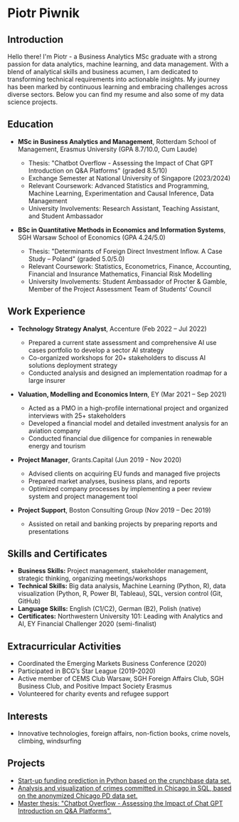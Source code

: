 # Piotr Piwnik

## Introduction
Hello there! I'm Piotr - a Business Analytics MSc graduate with a strong passion for data analytics, machine learning, and data management. With a blend of analytical skills and business acumen, I am dedicated to transforming technical requirements into actionable insights. My journey has been marked by continuous learning and embracing challenges across diverse sectors. Below you can find my resume and also some of my data science projects. 

## Education
- **MSc in Business Analytics and Management**, Rotterdam School of Management, Erasmus University (GPA 8.7/10.0, Cum Laude)
  - Thesis: "Chatbot Overflow - Assessing the Impact of Chat GPT Introduction on Q&A Platforms" (graded 8.5/10)
  - Exchange Semester at National University of Singapore (2023/2024)
  - Relevant Coursework: Advanced Statistics and Programming, Machine Learning, Experimentation and Causal Inference, Data Management
  - University Involvements: Research Assistant, Teaching Assistant, and Student Ambassador

- **BSc in Quantitative Methods in Economics and Information Systems**, SGH Warsaw School of Economics (GPA 4.24/5.0)
  - Thesis: "Determinants of Foreign Direct Investment Inflow. A Case Study – Poland" (graded 5.0/5.0)
  - Relevant Coursework: Statistics, Econometrics, Finance, Accounting, Financial and Insurance Mathematics, Financial Risk Modelling
  - University Involvements: Student Ambassador of Procter & Gamble, Member of the Project Assessment Team of Students’ Council

## Work Experience
- **Technology Strategy Analyst**, Accenture (Feb 2022 – Jul 2022)
  - Prepared a current state assessment and comprehensive AI use cases portfolio to develop a sector AI strategy
  - Co-organized workshops for 20+ stakeholders to discuss AI solutions deployment strategy
  - Conducted analysis and designed an implementation roadmap for a large insurer

- **Valuation, Modelling and Economics Intern**, EY (Mar 2021 – Sep 2021)
  - Acted as a PMO in a high-profile international project and organized interviews with 25+ stakeholders
  - Developed a financial model and detailed investment analysis for an aviation company
  - Conducted financial due diligence for companies in renewable energy and tourism

- **Project Manager**, Grants.Capital (Jun 2019 - Nov 2020)
  - Advised clients on acquiring EU funds and managed five projects
  - Prepared market analyses, business plans, and reports
  - Optimized company processes by implementing a peer review system and project management tool

- **Project Support**, Boston Consulting Group (Nov 2019 – Dec 2019)
  - Assisted on retail and banking projects by preparing reports and presentations

## Skills and Certificates
- **Business Skills:** Project management, stakeholder management, strategic thinking, organizing meetings/workshops
- **Technical Skills:** Big data analysis, Machine Learning (Python, R), data visualization (Python, R, Power BI, Tableau), SQL, version control (Git, GitHub)
- **Language Skills:** English (C1/C2), German (B2), Polish (native)
- **Certificates:** Northwestern University 101: Leading with Analytics and AI, EY Financial Challenger 2020 (semi-finalist)

## Extracurricular Activities
- Coordinated the Emerging Markets Business Conference (2020)
- Participated in BCG’s Star League (2019-2020)
- Active member of CEMS Club Warsaw, SGH Foreign Affairs Club, SGH Business Club, and Positive Impact Society Erasmus
- Volunteered for charity events and refugee support

## Interests
- Innovative technologies, foreign affairs, non-fiction books, crime novels, climbing, windsurfing


## Projects

- <a href="https://github.com/piotrpiwnik/Predictive-Analytics-in-Business/tree/main">Start-up funding prediction in Python based on the crunchbase data set.</a>
- <a href="https://github.com/piotrpiwnik/Data_Management_and_Ethics">Analysis and visualization of crimes committed in Chicago in SQL, based on the anonymized Chicago PD data set.</a>
- <a href="https://github.com/piotrpiwnik/Chatbot-Overflow---Piotr-Piwnik">Master thesis: "Chatbot Overflow - Assessing the Impact of Chat GPT Introduction on Q&A Platforms".</a>

